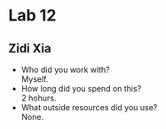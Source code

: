 # Lab 12

## Zidi Xia

- Who did you work with? <br> Myself.
- How long did you spend on this? <br> 2 hohurs.
- What outside resources did you use? <br> None.